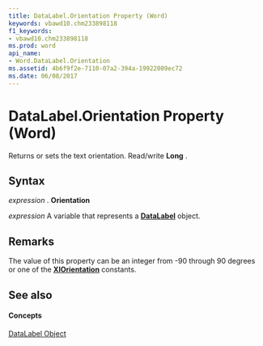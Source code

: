 ```yaml
---
title: DataLabel.Orientation Property (Word)
keywords: vbawd10.chm233898118
f1_keywords:
- vbawd10.chm233898118
ms.prod: word
api_name:
- Word.DataLabel.Orientation
ms.assetid: 4b6f9f2e-7110-07a2-394a-19922009ec72
ms.date: 06/08/2017
---
```



# DataLabel.Orientation Property (Word)

Returns or sets the text orientation. Read/write **Long** .


## Syntax

 _expression_ . **Orientation**

 _expression_ A variable that represents a **[DataLabel](datalabel-object-word.md)** object.


## Remarks

The value of this property can be an integer from -90 through 90 degrees or one of the **[XlOrientation](xlorientation-enumeration-word.md)** constants.


## See also


#### Concepts


[DataLabel Object](datalabel-object-word.md)

